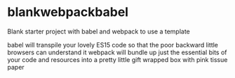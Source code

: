 # blankwebpackbabel
Blank starter project with babel and webpack to use a template

babel will transpile your lovely ES15 code so that the poor backward little browsers can understand it
webpack will bundle up just the essential bits of your code and resources into a pretty little gift wrapped box with pink tissue paper 
